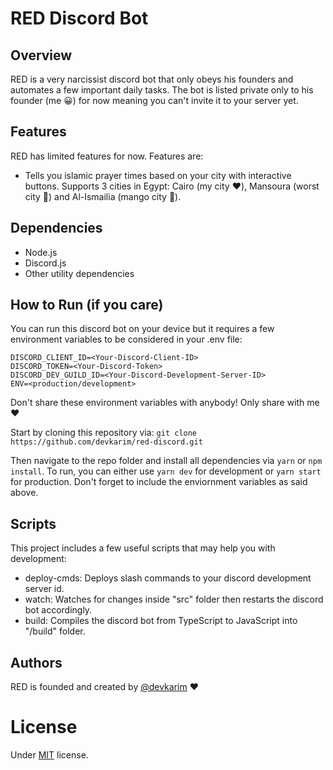 # RED Discord Bot

## Overview

RED is a very narcissist discord bot that only obeys his founders and automates a few important daily tasks. The bot is listed private only to his founder (me 😀) for now meaning you can't invite it to your server yet.

## Features

RED has limited features for now. Features are:

- Tells you islamic prayer times based on your city with interactive buttons. Supports 3 cities in Egypt: Cairo (my city ❤️), Mansoura (worst city 🤢) and Al-Ismailia (mango city 🥭).

## Dependencies

- Node.js
- Discord.js
- Other utility dependencies

## How to Run (if you care)

You can run this discord bot on your device but it requires a few environment variables to be considered in your .env file:

```
DISCORD_CLIENT_ID=<Your-Discord-Client-ID>
DISCORD_TOKEN=<Your-Discord-Token>
DISCORD_DEV_GUILD_ID=<Your-Discord-Development-Server-ID>
ENV=<production/development>
```

Don't share these environment variables with anybody! Only share with me ❤️

Start by cloning this repository via:
`git clone https://github.com/devkarim/red-discord.git`

Then navigate to the repo folder and install all dependencies via `yarn` or `npm install`. To run, you can either use `yarn dev` for development or `yarn start` for production. Don't forget to include the enviornment variables as said above.

## Scripts

This project includes a few useful scripts that may help you with development:

- deploy-cmds: Deploys slash commands to your discord development server id.
- watch: Watches for changes inside "src" folder then restarts the discord bot accordingly.
- build: Compiles the discord bot from TypeScript to JavaScript into "/build" folder.

## Authors

RED is founded and created by [@devkarim](https://github.com/devkarim) ❤️

# License

Under [MIT](https://github.com/devkarim/red-discord/blob/main/LICENSE.md) license.

